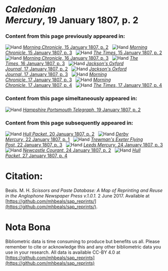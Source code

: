 # *Caledonian Mercury*, 19 January 1807, p. 2  
  
### Content from this page previously appeared in:  
![Hand](http://scissorsandpaste.net/wp-content/uploads/2017/06/smallhandpointer.png) [*Morning Chronicle*, 15 January 1807, p. 2](https://mhbeals.github.io/sap_html/Morning-Chronicle/Morning-Chronicle-15-January-1807-p-2)  
![Hand](http://scissorsandpaste.net/wp-content/uploads/2017/06/smallhandpointer.png) [*Morning Chronicle*, 15 January 1807, p. 3](https://mhbeals.github.io/sap_html/Morning-Chronicle/Morning-Chronicle-15-January-1807-p-3)  
![Hand](http://scissorsandpaste.net/wp-content/uploads/2017/06/smallhandpointer.png) [*The Times*, 15 January 1807, p. 2](https://mhbeals.github.io/sap_html/The-Times/The-Times-15-January-1807-p-2)  
![Hand](http://scissorsandpaste.net/wp-content/uploads/2017/06/smallhandpointer.png) [*Morning Chronicle*, 16 January 1807, p. 3](https://mhbeals.github.io/sap_html/Morning-Chronicle/Morning-Chronicle-16-January-1807-p-3)  
![Hand](http://scissorsandpaste.net/wp-content/uploads/2017/06/smallhandpointer.png) [*The Times*, 16 January 1807, p. 3](https://mhbeals.github.io/sap_html/The-Times/The-Times-16-January-1807-p-3)  
![Hand](http://scissorsandpaste.net/wp-content/uploads/2017/06/smallhandpointer.png) [*Jackson's Oxford Journal*, 17 January 1807, p. 2](https://mhbeals.github.io/sap_html/Jackson's-Oxford-Journal/Jackson's-Oxford-Journal-17-January-1807-p-2)  
![Hand](http://scissorsandpaste.net/wp-content/uploads/2017/06/smallhandpointer.png) [*Jackson's Oxford Journal*, 17 January 1807, p. 3](https://mhbeals.github.io/sap_html/Jackson's-Oxford-Journal/Jackson's-Oxford-Journal-17-January-1807-p-3)  
![Hand](http://scissorsandpaste.net/wp-content/uploads/2017/06/smallhandpointer.png) [*Morning Chronicle*, 17 January 1807, p. 3](https://mhbeals.github.io/sap_html/Morning-Chronicle/Morning-Chronicle-17-January-1807-p-3)  
![Hand](http://scissorsandpaste.net/wp-content/uploads/2017/06/smallhandpointer.png) [*Morning Chronicle*, 17 January 1807, p. 4](https://mhbeals.github.io/sap_html/Morning-Chronicle/Morning-Chronicle-17-January-1807-p-4)  
![Hand](http://scissorsandpaste.net/wp-content/uploads/2017/06/smallhandpointer.png) [*The Times*, 17 January 1807, p. 4](https://mhbeals.github.io/sap_html/The-Times/The-Times-17-January-1807-p-4)  
  
### Content from this page simeltaneously appeared in:  
![Hand](http://scissorsandpaste.net/wp-content/uploads/2017/06/smallhandpointer.png) [*Hampshire Portsmouth Telegraph*, 19 January 1807, p. 2](https://mhbeals.github.io/sap_html/Hampshire-Portsmouth-Telegraph/Hampshire-Portsmouth-Telegraph-19-January-1807-p-2)  
  
### Content from this page subsequently appeared in:  
![Hand](http://scissorsandpaste.net/wp-content/uploads/2017/06/smallhandpointer.png) [*Hull Packet*, 20 January 1807, p. 2](https://mhbeals.github.io/sap_html/Hull-Packet/Hull-Packet-20-January-1807-p-2)  
![Hand](http://scissorsandpaste.net/wp-content/uploads/2017/06/smallhandpointer.png) [*Derby Mercury*, 22 January 1807, p. 1](https://mhbeals.github.io/sap_html/Derby-Mercury/Derby-Mercury-22-January-1807-p-1)  
![Hand](http://scissorsandpaste.net/wp-content/uploads/2017/06/smallhandpointer.png) [*Trewman's Exeter Flying Post*, 22 January 1807, p. 3](https://mhbeals.github.io/sap_html/Trewman's-Exeter-Flying-Post/Trewman's-Exeter-Flying-Post-22-January-1807-p-3)  
![Hand](http://scissorsandpaste.net/wp-content/uploads/2017/06/smallhandpointer.png) [*Leeds Mercury*, 24 January 1807, p. 3](https://mhbeals.github.io/sap_html/Leeds-Mercury/Leeds-Mercury-24-January-1807-p-3)  
![Hand](http://scissorsandpaste.net/wp-content/uploads/2017/06/smallhandpointer.png) [*Newcastle Courant*, 24 January 1807, p. 2](https://mhbeals.github.io/sap_html/Newcastle-Courant/Newcastle-Courant-24-January-1807-p-2)  
![Hand](http://scissorsandpaste.net/wp-content/uploads/2017/06/smallhandpointer.png) [*Hull Packet*, 27 January 1807, p. 4](https://mhbeals.github.io/sap_html/Hull-Packet/Hull-Packet-27-January-1807-p-4)  


# Citation: 

Beals. M. H. *Scissors and Paste Database: A Map of Reprinting and Reuse in the Anglophone Newspaper Press v.1.0.1.* 2 June 2017. Available at [https://github.com/mhbeals/sap_reprints/](https://github.com/mhbeals/sap_reprints/). 

# Nota Bona

Bibliometric data is time consuming to produce but benefits us all. Please remember to cite or acknowledge this and any other bibliometric data you use in your research. All data is available CC-BY 4.0 at [https://github.com/mhbeals/sap_reprints](https://github.com/mhbeals/sap_reprints)